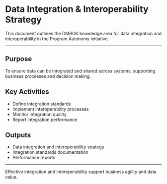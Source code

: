 # Data Integration & Interoperability Strategy

This document outlines the DMBOK knowledge area for data integration and interoperability in the Program Autonomy initiative.

---

## Purpose
To ensure data can be integrated and shared across systems, supporting business processes and decision making.

## Key Activities
- Define integration standards
- Implement interoperability processes
- Monitor integration quality
- Report integration performance

## Outputs
- Data integration and interoperability strategy
- Integration standards documentation
- Performance reports

---

Effective integration and interoperability support business agility and data value.
